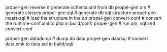 propel-gen reverse # generate schema.xml from db
propel-gen om # generate classes
propel-gen sql # generate db sql structure
propel-gen insert-sql # load the structure in the db
propel-gen convert-conf # convert the runtime-conf.xml to php in build/conf/
propel-gen # run om, sql and convert-conf

propel-gen datadump # dump db data
propel-gen datasql # convert data.xmk to data.sql in build/sql/


